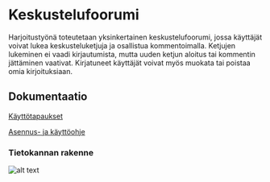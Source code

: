 # Keskustelufoorumi
Harjoitustyönä  toteutetaan yksinkertainen keskustelufoorumi, jossa käyttäjät voivat lukea keskusteluketjuja ja osallistua kommentoimalla. Ketjujen lukeminen ei vaadi kirjautumista, mutta uuden ketjun aloitus tai kommentin jättäminen vaativat. Kirjatuneet käyttäjät voivat myös muokata tai poistaa omia kirjoituksiaan. 

## Dokumentaatio

[Käyttötapaukset](https://github.com/riiraty/tietokantasovellus/blob/master/documentation/kayttotapaukset.md)

[Asennus- ja käyttöohje](https://github.com/riiraty/tietokantasovellus/blob/master/documentation/asennus-_ja_kayttoohje.md)


### Tietokannan rakenne

![alt text](https://github.com/riiraty/tietokantasovellus/blob/master/documentation/pics/forum_database_schema2.png "Database tables")